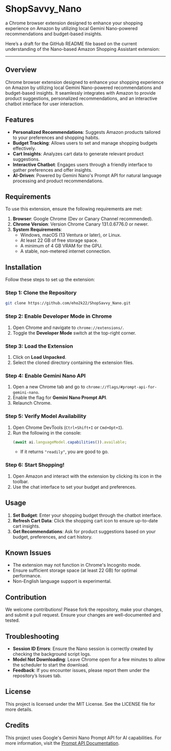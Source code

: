 # ShopSavvy_Nano
a Chrome browser extension designed to enhance your shopping experience on Amazon by utilizing local Gemini Nano-powered recommendations and budget-based insights. 

Here’s a draft for the GitHub README file based on the current understanding of the Nano-based Amazon Shopping Assistant extension:

---


## Overview

Chrome browser extension designed to enhance your shopping experience on Amazon by utilizing local Gemini Nano-powered recommendations and budget-based insights.  It seamlessly integrates with Amazon to provide product suggestions, personalized recommendations, and an interactive chatbot interface for user interaction.

## Features

- **Personalized Recommendations**: Suggests Amazon products tailored to your preferences and shopping habits.
- **Budget Tracking**: Allows users to set and manage shopping budgets effectively.
- **Cart Insights**: Analyzes cart data to generate relevant product suggestions.
- **Interactive Chatbot**: Engages users through a friendly interface to gather preferences and offer insights.
- **AI-Driven**: Powered by Gemini Nano's Prompt API for natural language processing and product recommendations.

## Requirements

To use this extension, ensure the following requirements are met:

1. **Browser**: Google Chrome (Dev or Canary Channel recommended).
2. **Chrome Version**: Version  Chrome Canary 131.0.6776.0 or newer. 
3. **System Requirements**:
   - Windows, macOS (13 Ventura or later), or Linux.
   - At least 22 GB of free storage space.
   - A minimum of 4 GB VRAM for the GPU.
   - A stable, non-metered internet connection.

## Installation

Follow these steps to set up the extension:

### Step 1: Clone the Repository
```bash
git clone https://github.com/eho2k22/ShopSavvy_Nano.git
```

### Step 2: Enable Developer Mode in Chrome
1. Open Chrome and navigate to `chrome://extensions/`.
2. Toggle the **Developer Mode** switch at the top-right corner.

### Step 3: Load the Extension
1. Click on **Load Unpacked**.
2. Select the cloned directory containing the extension files.

### Step 4: Enable Gemini Nano API
1. Open a new Chrome tab and go to `chrome://flags/#prompt-api-for-gemini-nano`.
2. Enable the flag for **Gemini Nano Prompt API**.
3. Relaunch Chrome.

### Step 5: Verify Model Availability
1. Open Chrome DevTools (`Ctrl+Shift+I` or `Cmd+Opt+I`).
2. Run the following in the console:
   ```javascript
   (await ai.languageModel.capabilities()).available;
   ```
   - If it returns `"readily"`, you are good to go.

### Step 6: Start Shopping!
1. Open Amazon and interact with the extension by clicking its icon in the toolbar.
2. Use the chat interface to set your budget and preferences.

## Usage

1. **Set Budget**: Enter your shopping budget through the chatbot interface.
2. **Refresh Cart Data**: Click the shopping cart icon to ensure up-to-date cart insights.
3. **Get Recommendations**: Ask for product suggestions based on your budget, preferences, and cart history.

## Known Issues

- The extension may not function in Chrome's Incognito mode.
- Ensure sufficient storage space (at least 22 GB) for optimal performance.
- Non-English language support is experimental.

## Contribution

We welcome contributions! Please fork the repository, make your changes, and submit a pull request. Ensure your changes are well-documented and tested.

## Troubleshooting

- **Session ID Errors**: Ensure the Nano session is correctly created by checking the background script logs.
- **Model Not Downloading**: Leave Chrome open for a few minutes to allow the scheduler to start the download.
- **Feedback**: If you encounter issues, please report them under the repository’s Issues tab.

## License

This project is licensed under the MIT License. See the LICENSE file for more details.

## Credits

This project uses Google's Gemini Nano Prompt API for AI capabilities. For more information, visit the [Prompt API Documentation](https://docs.google.com/document/d/1VG8HIyz361zGduWgNG7R_R8Xkv0OOJ8b5C9QKeCjU0c/edit?tab=t.0).



